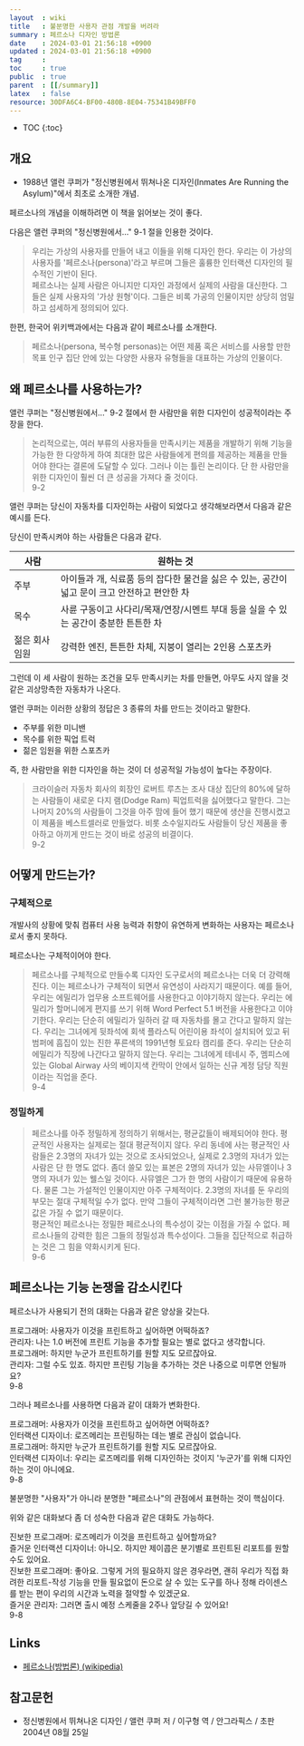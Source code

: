 ```yaml
---
layout  : wiki
title   : 불분명한 사용자 관점 개발을 버려라 
summary : 페르소나 디자인 방법론
date    : 2024-03-01 21:56:18 +0900
updated : 2024-03-01 21:56:18 +0900
tag     : 
toc     : true
public  : true
parent  : [[/summary]]
latex   : false
resource: 30DFA6C4-BF00-480B-8E04-75341B49BFF0
---
```

* TOC
{:toc}

## 개요

* 1988년 앨런 쿠퍼가 "정신병원에서 뛰쳐나온 디자인(Inmates Are Running the Asylum)"에서 최초로 소개한 개념.

페르소나의 개념을 이해하려면 이 책을 읽어보는 것이 좋다.

다음은 앨런 쿠퍼의 "정신병원에서..." 9-1 절을 인용한 것이다.

> 우리는 가상의 사용자를 만들어 내고 이들을 위해 디자인 한다.
우리는 이 가상의 사용자를 '페르소나(persona)'라고 부르며 그들은 훌륭한 인터랙션 디자인의 필수적인 기반이 된다.  
페르소나는 실제 사람은 아니지만 디자인 과정에서 실제의 사람을 대신한다.
그들은 실제 사용자의 '가상 원형'이다.
그들은 비록 가공의 인물이지만 상당히 엄밀하고 섬세하게 정의되어 있다.

한편, 한국어 위키백과에서는 다음과 같이 페르소나를 소개한다.

> 페르소나(persona, 복수형 personas)는 어떤 제품 혹은 서비스를 사용할 만한 목표 인구 집단 안에 있는 다양한 사용자 유형들을 대표하는 가상의 인물이다.

## 왜 페르소나를 사용하는가?

앨런 쿠퍼는 "정신병원에서..." 9-2 절에서 한 사람만을 위한 디자인이 성공적이라는 주장을 한다.

> 논리적으로는, 여러 부류의 사용자들을 만족시키는 제품을 개발하기 위해 기능을 가능한 한 다양하게 하여
최대한 많은 사람들에게 편의를 제공하는 제품을 만들어야 한다는 결론에 도달할 수 있다.
그러나 이는 틀린 논리이다.
단 한 사람만을 위한 디자인이 훨씬 더 큰 성공을 가져다 줄 것이다.  
9-2

앨런 쿠퍼는 당신이 자동차를 디자인하는 사람이 되었다고 생각해보라면서 다음과 같은 예시를 든다.

당신이 만족시켜야 하는 사람들은 다음과 같다.

| 사람           | 원하는 것                                                                                     |
|----------------|-----------------------------------------------------------------------------------------------|
| 주부           | 아이들과 개, 식료품 등의 잡다한 물건을 싫은 수 있는, 공간이 넓고 문이 크고 안전하고 편안한 차 |
| 목수           | 사륜 구동이고 사다리/목재/연장/시멘트 부대 등을 실을 수 있는 공간이 충분한 튼튼한 차          |
| 젊은 회사 임원 | 강력한 엔진, 튼튼한 차체, 지붕이 열리는 2인용 스포츠카                                        |

그런데 이 세 사람이 원하는 조건을 모두 만족시키는 차를 만들면, 아무도 사지 않을 것 같은 괴상망측한 자동차가 나온다.

앨런 쿠퍼는 이러한 상황의 정답은 3 종류의 차를 만드는 것이라고 말한다.

* 주부를 위한 미니밴
* 목수를 위한 픽업 트럭
* 젊은 임원을 위한 스포츠카

즉, 한 사람만을 위한 디자인을 하는 것이 더 성공적일 가능성이 높다는 주장이다.

> 크라이슬러 자동차 회사의 회장인 로버트 루츠는 조사 대상 집단의 80%에 달하는 사람들이 새로운 다지 램(Dodge Ram) 픽업트럭을 싫어했다고 말한다.
그는 나머지 20%의 사람들이 그것을 아주 맘에 들어 했기 때문에 생산을 진행시켰고 이 제품을 베스트셀러로 만들었다.
비롯 소수일지라도 사람들이 당신 제품을 좋아하고 아끼게 만드는 것이 바로 성공의 비결이다.  
9-2

## 어떻게 만드는가?

### 구체적으로

개발사의 상황에 맞춰 컴퓨터 사용 능력과 취향이 유연하게 변화하는 사용자는 페르소나로서 좋지 못하다.

페르소나는 구체적이어야 한다.

> 페르소나를 구체적으로 만들수록 디자인 도구로서의 페르소나는 더욱 더 강력해진다.
이는 페르소나가 구체적이 되면서 유연성이 사라지기 때문이다.
예를 들어, 우리는 에밀리가 업무용 소프트웨어를 사용한다고 이야기하지 않는다.
우리는 에밀리가 할머니에게 편지를 쓰기 위해 Word Perfect 5.1 버전을 사용한다고 이야기한다.
우리는 단순히 에밀리가 일하러 갈 때 자동차를 몰고 간다고 말하지 않는다.
우리는 그녀에게 뒷좌석에 회색 플라스틱 어린이용 좌석이 설치되어 있고 뒤 범퍼에 흠집이 있는
진한 푸른색의 1991년형 토요타 캠리를 준다.
우리는 단순히 에밀리가 직장에 나간다고 말하지 않는다.
우리는 그녀에게 테네시 주, 멤피스에 있는 Global Airway 사의 베이지색 칸막이 안에서 일하는
신규 계정 담당 직원이라는 직업을 준다.  
9-4

### 정밀하게

> 페르소나를 아주 정밀하게 정의하기 위해서는, 평균값들이 배제되어야 한다.
평균적인 사용자는 실제로는 절대 평균적이지 않다.
우리 동네에 사는 평균적인 사람들은 2.3명의 자녀가 있는 것으로 조사되었으나,
실제로 2.3명의 자녀가 있는 사람은 단 한 명도 없다.
좀더 쓸모 있는 표본은 2명의 자녀가 있는 사뮤엘이나 3명의 자녀가 있는 웰스일 것이다.
사뮤엘은 그가 한 명의 사람이기 때문에 유용하다.
물론 그는 가설적인 인물이지만 아주 구체적이다.
2.3명의 자녀를 둔 우리의 부모는 절대 구체적일 수가 없다.
만약 그들이 구체적이라면 그런 불가능한 평균값은 가질 수 없기 때문이다.  
평균적인 페르소나는 정밀한 페르소나의 특수성이 갖는 이점을 가질 수 없다.
페르소나들의 강력한 힘은 그들의 정밀성과 특수성이다.
그들을 집단적으로 취급하는 것은 그 힘을 약화시키게 된다.  
9-6

## 페르소나는 기능 논쟁을 감소시킨다

페르소나가 사용되기 전의 대화는 다음과 같은 양상을 갖는다.

>
프로그래머: 사용자가 이것을 프린트하고 싶어하면 어떡하죠?  
관리자: 나는 1.0 버전에 프린트 기능을 추가할 필요는 별로 없다고 생각합니다.  
프로그래머: 하지만 누군가 프린트하기를 원할 지도 모르잖아요.  
관리자: 그럴 수도 있죠. 하지만 프린팅 기능을 추가하는 것은 나중으로 미루면 안될까요?  
9-8

그러나 페르소나를 사용하면 다음과 같이 대화가 변화한다.

>
프로그래머: 사용자가 이것을 프린트하고 싶어하면 어떡하죠?  
인터랙션 디자이너: 로즈메리는 프린팅하는 데는 별로 관심이 없습니다.  
프로그래머: 하지만 누군가 프린트하기를 원할 지도 모르잖아요.  
인터랙션 디자이너: 우리는 로즈메리를 위해 디자인하는 것이지 '누군가'를 위해 디자인 하는 것이 아니에요.  
9-8

불분명한 "사용자"가 아니라 분명한 "페르소나"의 관점에서 표현하는 것이 핵심이다.

위와 같은 대화보다 좀 더 성숙한 다음과 같은 대화도 가능하다.

>
진보한 프로그래머: 로즈메리가 이것을 프린트하고 싶어할까요?  
즐거운 인터랙션 디자이너: 아니오. 하지만 제이콥은 분기별로 프린트된 리포트를 원할 수도 있어요.  
진보한 프로그래머: 좋아요. 그렇게 거의 필요하지 않은 경우라면, 괜히 우리가 직접 화려한 리포트-작성 기능을 만들 필요없이 돈으로 살 수 있는 도구를 하나 정해 라이센스를 받는 편이 우리의 시간과 노력을 절약할 수 있겠군요.  
즐거운 관리자: 그러면 출시 예정 스케줄을 2주나 앞당길 수 있어요!  
9-8

## Links

* [페르소나(방법론) (wikipedia)](https://ko.wikipedia.org/wiki/페르소나_(방법론) )

## 참고문헌

* 정신병원에서 뛰쳐나온 디자인 / 앨런 쿠퍼 저 / 이구형 역 / 안그라픽스 / 초판 2004년 08월 25일
